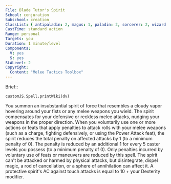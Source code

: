 ```yaml
---
File: Blade Tutor's Spirit
School: conjuration
Subschool: creation
ClassList: { antipaladin: 2, magus: 1, paladin: 2, sorcerer: 2, wizard: 2, summoner: 2, unchained summoner: 2 }
CastTime: standard action
Range: personal
Targets: you
Duration: 1 minute/level
Components:
  V: yes
  S: yes
SLALevel: 2
Copyright:
  Content: "Melee Tactics Toolbox"
---
```

Brief:: 

```dataviewjs
customJS.Spell.printWiki(dv)
```

You summon an insubstantial spirit of force that resembles a cloudy vapor hovering around your fists or any melee weapons you wield. The spirit compensates for your defensive or reckless melee attacks, nudging your weapons in the proper direction. When you voluntarily use one or more actions or feats that apply penalties to attack rolls with your melee weapons (such as a charge, fighting defensively, or using the Power Attack feat), the spirit reduces the total penalty on affected attacks by 1 (to a minimum penalty of 0). The penalty is reduced by an additional 1 for every 5 caster levels you possess (to a minimum penalty of 0). Only penalties incurred by voluntary use of feats or maneuvers are reduced by this spell.  The spirit can't be attacked or harmed by physical attacks, but disintegrate, dispel magic, a rod of cancellation, or a sphere of annihilation can affect it. A protective spirit's AC against touch attacks is equal to 10 + your Dexterity modifier.
